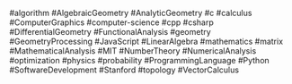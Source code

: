 #algorithm
#AlgebraicGeometry
#AnalyticGeometry
#c
#calculus
#ComputerGraphics
#computer-science
#cpp
#csharp
#DifferentialGeometry
#FunctionalAnalysis
#geometry
#GeometryProcessing
#JavaScript
#LinearAlgebra
#mathematics
#matrix
#MathematicalAnalysis
#MIT
#NumberTheory
#NumericalAnalysis
#optimization
#physics
#probability
#ProgrammingLanguage
#Python
#SoftwareDevelopment
#Stanford
#topology
#VectorCalculus
